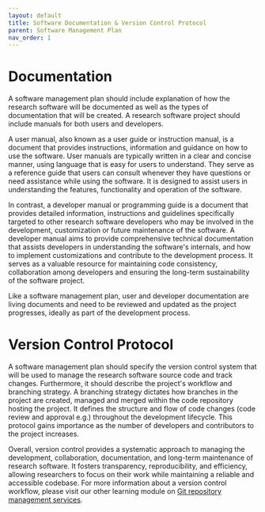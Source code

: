 ```yaml
---
layout: default
title: Software Documentation & Version Control Protocol
parent: Software Management Plan
nav_order: 1
---
```


# Documentation

A software management plan should include explanation of how the research software will be documented as well as the types of documentation that will be created. A research software project should include manuals for both users and developers.  

A user manual, also known as a user guide or instruction manual, is a document that provides instructions, information and guidance on how to use the software. User manuals are typically written in a clear and concise manner, using language that is easy for users to understand. They serve as a reference guide that users can consult whenever they have questions or need assistance while using the software. It is designed to assist users in understanding the features, functionality and operation of the software.  

In contrast, a developer manual or programming guide is a document that provides detailed information, instructions and guidelines specifically targeted to other research software developers who may be involved in the development, customization or future maintenance of the software. A developer manual aims to provide comprehensive technical documentation that assists developers in understanding the software's internals, and how to implement customizations and contribute to the development process. It serves as a valuable resource for maintaining code consistency, collaboration among developers and ensuring the long-term sustainability of the software project.  

Like a software management plan, user and developer documentation are living documents and need to be reviewed and updated as the project progresses, ideally as part of the development process.  

# Version Control Protocol

A software management plan should specify the version control system that will be used to manage the research software source code and track changes. Furthermore, it should describe the project's workflow and branching strategy. A branching strategy dictates how branches in the project are created, managed and merged within the code repository hosting the project. It defines the structure and flow of code changes (code review and approval e.g.) throughout the development lifecycle. This protocol gains importance as the number of developers and contributors to the project increases.

Overall, version control provides a systematic approach to managing the development, collaboration, documentation, and long-term maintenance of research software. It fosters transparency, reproducibility, and efficiency, allowing researchers to focus on their work while maintaining a reliable and accessible codebase. For more information about a version control workflow, please visit our other learning module on [Git repository management services](https://mcmasterrs.github.io/lm_repo-management).
